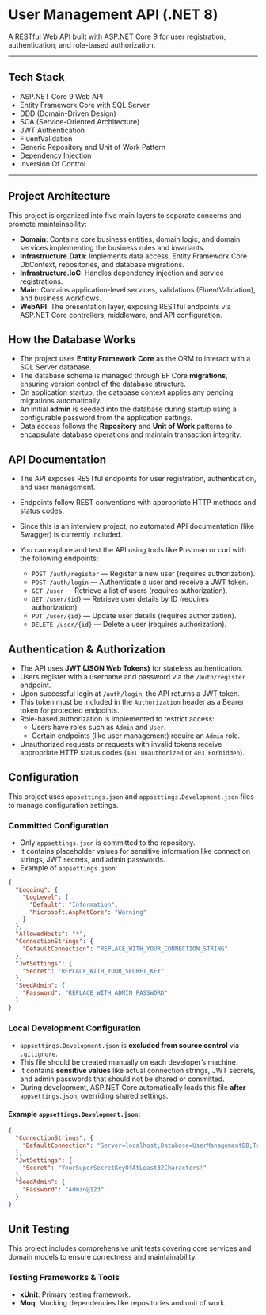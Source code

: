 # User Management API (.NET 8)

A RESTful Web API built with ASP.NET Core 9 for user registration, authentication, and role-based authorization.

---

## Tech Stack

- ASP.NET Core 9 Web API  
- Entity Framework Core with SQL Server  
- DDD (Domain-Driven Design)
- SOA (Service-Oriented Architecture)
- JWT Authentication  
- FluentValidation  
- Generic Repository and Unit of Work Pattern  
- Dependency Injection  
- Inversion Of Control

---

## Project Architecture

This project is organized into five main layers to separate concerns and promote maintainability:

- **Domain**: Contains core business entities, domain logic, and domain services implementing the business rules and invariants.
- **Infrastructure.Data**: Implements data access, Entity Framework Core DbContext, repositories, and database migrations.
- **Infrastructure.IoC**: Handles dependency injection and service registrations.
- **Main**: Contains application-level services, validations (FluentValidation), and business workflows.
- **WebAPI**: The presentation layer, exposing RESTful endpoints via ASP.NET Core controllers, middleware, and API configuration.


## How the Database Works

- The project uses **Entity Framework Core** as the ORM to interact with a SQL Server database.
- The database schema is managed through EF Core **migrations**, ensuring version control of the database structure.
- On application startup, the database context applies any pending migrations automatically.
- An initial **admin** is seeded into the database during startup using a configurable password from the application settings.
- Data access follows the **Repository** and **Unit of Work** patterns to encapsulate database operations and maintain transaction integrity.


## API Documentation

- The API exposes RESTful endpoints for user registration, authentication, and user management.
- Endpoints follow REST conventions with appropriate HTTP methods and status codes.
- Since this is an interview project, no automated API documentation (like Swagger) is currently included.
- You can explore and test the API using tools like Postman or curl with the following endpoints:

  - `POST /auth/register` — Register a new user (requires authorization).
  - `POST /auth/login` — Authenticate a user and receive a JWT token.
  - `GET /user` — Retrieve a list of users (requires authorization).
  - `GET /user/{id}` — Retrieve user details by ID (requires authorization).
  - `PUT /user/{id}` — Update user details (requires authorization).
  - `DELETE /user/{id}` — Delete a user (requires authorization).


## Authentication & Authorization

- The API uses **JWT (JSON Web Tokens)** for stateless authentication.
- Users register with a username and password via the `/auth/register` endpoint.
- Upon successful login at `/auth/login`, the API returns a JWT token.
- This token must be included in the `Authorization` header as a Bearer token for protected endpoints.
- Role-based authorization is implemented to restrict access:
  - Users have roles such as `Admin` and `User`.
  - Certain endpoints (like user management) require an `Admin` role.
- Unauthorized requests or requests with invalid tokens receive appropriate HTTP status codes (`401 Unauthorized` or `403 Forbidden`).


## Configuration

This project uses `appsettings.json` and `appsettings.Development.json` files to manage configuration settings.

### Committed Configuration

- Only `appsettings.json` is committed to the repository.
- It contains placeholder values for sensitive information like connection strings, JWT secrets, and admin passwords.
- Example of `appsettings.json`:

```json
{
  "Logging": {
    "LogLevel": {
      "Default": "Information",
      "Microsoft.AspNetCore": "Warning"
    }
  },
  "AllowedHosts": "*",
  "ConnectionStrings": {
    "DefaultConnection": "REPLACE_WITH_YOUR_CONNECTION_STRING"
  },
  "JwtSettings": {
    "Secret": "REPLACE_WITH_YOUR_SECRET_KEY"
  },
  "SeedAdmin": {
    "Password": "REPLACE_WITH_ADMIN_PASSWORD"
  }
}
```

### Local Development Configuration

- `appsettings.Development.json` is **excluded from source control** via `.gitignore`.
- This file should be created manually on each developer’s machine.
- It contains **sensitive values** like actual connection strings, JWT secrets, and admin passwords that should not be shared or committed.
- During development, ASP.NET Core automatically loads this file **after** `appsettings.json`, overriding shared settings.

#### Example `appsettings.Development.json`:

```json
{
  "ConnectionStrings": {
    "DefaultConnection": "Server=localhost;Database=UserManagementDB;Trusted_Connection=True;Encrypt=False"
  },
  "JwtSettings": {
    "Secret": "YourSuperSecretKeyOfAtLeast32Characters!"
  },
  "SeedAdmin": {
    "Password": "Admin@123"
  }
}
```

## Unit Testing

This project includes comprehensive unit tests covering core services and domain models to ensure correctness and maintainability.

### Testing Frameworks & Tools

- **xUnit**: Primary testing framework.
- **Moq**: Mocking dependencies like repositories and unit of work.


